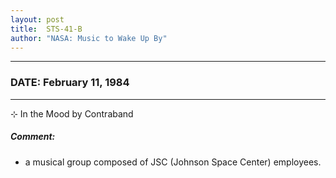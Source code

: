 ```yaml
---
layout: post
title:  STS-41-B
author: "NASA: Music to Wake Up By"
---
```


----
### DATE: February 11, 1984
----
⊹ In the Mood by Contraband

##### Comment:
* a musical group composed of JSC (Johnson Space Center) employees.
